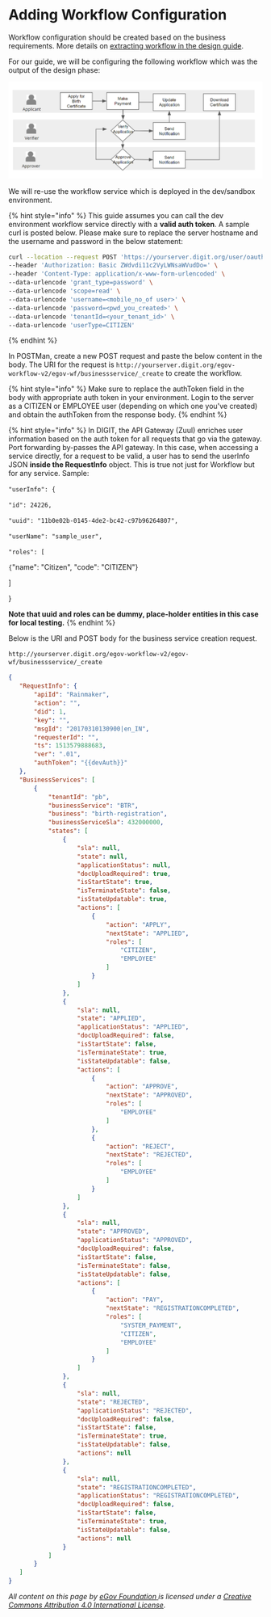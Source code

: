 # Adding Workflow Configuration

Workflow configuration should be created based on the business requirements. More details on [extracting workflow in the design guide](../../../design-guide/model-requirements.md).

For our guide, we will be configuring the following workflow which was the output of the design phase:

![Workflow states, actions and actors](<../../../../.gitbook/assets/image (21) (1).png>)

We will re-use the workflow service which is deployed in the dev/sandbox environment.&#x20;

{% hint style="info" %}
This guide assumes you can call the dev environment workflow service directly with a **valid auth token**.  A sample curl is posted below. Please make sure to replace the server hostname and the username and password in the below statement:

```bash
curl --location --request POST 'https://yourserver.digit.org/user/oauth/token' \
--header 'Authorization: Basic ZWdvdi11c2VyLWNsaWVudDo=' \
--header 'Content-Type: application/x-www-form-urlencoded' \
--data-urlencode 'grant_type=password' \
--data-urlencode 'scope=read' \
--data-urlencode 'username=<mobile_no_of user>' \
--data-urlencode 'password=<pwd_you_created>' \
--data-urlencode 'tenantId=<your_tenant_id>' \
--data-urlencode 'userType=CITIZEN'
```
{% endhint %}

In POSTMan, create a new POST request and paste the below content in the body. The URI for the request is `http://yourserver.digit.org/egov-workflow-v2/egov-wf/businessservice/_create` to create the workflow.

{% hint style="info" %}
Make sure to replace the authToken field in the body with appropriate auth token in your environment. Login to the server as a CITIZEN or EMPLOYEE user (depending on which one you've created) and obtain the authToken from the response body.
{% endhint %}

{% hint style="info" %}
In DIGIT, the API Gateway (Zuul) enriches user information based on the auth token for all requests that go via the gateway. Port forwarding by-passes the API gateway. In this case, when accessing a service directly, for a request to be valid, a user has to send the userInfo JSON **inside the RequestInfo** object. This is true not just for Workflow but for any service. Sample:

`"userInfo": {`

`"id": 24226,`&#x20;

`"uuid": "11b0e02b-0145-4de2-bc42-c97b96264807",`&#x20;

`"userName": "sample_user",`&#x20;

`"roles": [`&#x20;

`{`"name": "Citizen", "code": "CITIZEN"}

]

}

**Note that uuid and roles can be dummy, place-holder entities in this case for local testing.**
{% endhint %}

Below is the URI and POST body for the business service creation request.&#x20;

```
http://yourserver.digit.org/egov-workflow-v2/egov-wf/businessservice/_create
```

```json
{
   "RequestInfo": {
       "apiId": "Rainmaker",
       "action": "",
       "did": 1,
       "key": "",
       "msgId": "20170310130900|en_IN",
       "requesterId": "",
       "ts": 1513579888683,
       "ver": ".01",
       "authToken": "{{devAuth}}"
   },
   "BusinessServices": [
       {
           "tenantId": "pb",
           "businessService": "BTR",
           "business": "birth-registration",
           "businessServiceSla": 432000000,
           "states": [
               {
                   "sla": null,
                   "state": null,
                   "applicationStatus": null,
                   "docUploadRequired": true,
                   "isStartState": true,
                   "isTerminateState": false,
                   "isStateUpdatable": true,
                   "actions": [
                       {
                           "action": "APPLY",
                           "nextState": "APPLIED",
                           "roles": [
                               "CITIZEN",
                               "EMPLOYEE"
                           ]
                       }
                   ]
               },
               {
                   "sla": null,
                   "state": "APPLIED",
                   "applicationStatus": "APPLIED",
                   "docUploadRequired": false,
                   "isStartState": false,
                   "isTerminateState": true,
                   "isStateUpdatable": false,
                   "actions": [
                       {
                           "action": "APPROVE",
                           "nextState": "APPROVED",
                           "roles": [
                               "EMPLOYEE"
                           ]
                       },
                       {
                           "action": "REJECT",
                           "nextState": "REJECTED",
                           "roles": [
                               "EMPLOYEE"
                           ]
                       }
                   ]
               },
               {
                   "sla": null,
                   "state": "APPROVED",
                   "applicationStatus": "APPROVED",
                   "docUploadRequired": false,
                   "isStartState": false,
                   "isTerminateState": false,
                   "isStateUpdatable": false,
                   "actions": [
                       {
                           "action": "PAY",
                           "nextState": "REGISTRATIONCOMPLETED",
                           "roles": [
                               "SYSTEM_PAYMENT",
                               "CITIZEN",
                               "EMPLOYEE"
                           ]
                       }
                   ]
               },
               {
                   "sla": null,
                   "state": "REJECTED",
                   "applicationStatus": "REJECTED",
                   "docUploadRequired": false,
                   "isStartState": false,
                   "isTerminateState": true,
                   "isStateUpdatable": false,
                   "actions": null
               },
               {
                   "sla": null,
                   "state": "REGISTRATIONCOMPLETED",
                   "applicationStatus": "REGISTRATIONCOMPLETED",
                   "docUploadRequired": false,
                   "isStartState": false,
                   "isTerminateState": true,
                   "isStateUpdatable": false,
                   "actions": null
               }
           ]
       }
   ]
}
```

_All content on this page by_ [_eGov Foundation_ ](https://egov.org.in/)_is licensed under a_ [_Creative Commons Attribution 4.0 International License_](http://creativecommons.org/licenses/by/4.0/)_._

